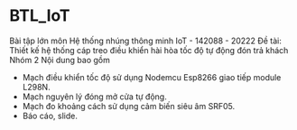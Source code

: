 # BTL_IoT

Bài tập lớn môn Hệ thống nhúng thông minh IoT - 142088 - 20222
Đề tài: Thiết kế hệ thống cáp treo điều khiển hài hòa tốc độ tự động đón trả khách
Nhóm 2
Nội dung bao gồm 
* Mạch điều khiển tốc độ sử dụng Nodemcu Esp8266 giao tiếp module L298N.
* Mạch nguyên lý đóng mở cửa tự động.
* Mạch đo khoảng cách sử dụng cảm biến siêu âm SRF05.
* Báo cáo, slide.

